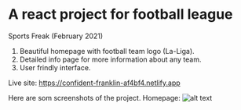# A react project for football league

Sports Freak (February 2021)
1. Beautiful homepage with football team logo (La-Liga).
2. Detailed info page for more information about any team.
3. User frindly interface.


Live site: https://confident-franklin-af4bf4.netlify.app

Here are som screenshots of the project.
Homepage:
![alt text](https://drive.google.com/drive/u/3/folders/1LBwkuXv_DW1O-VxN50LXRjHwWElanEc3)
